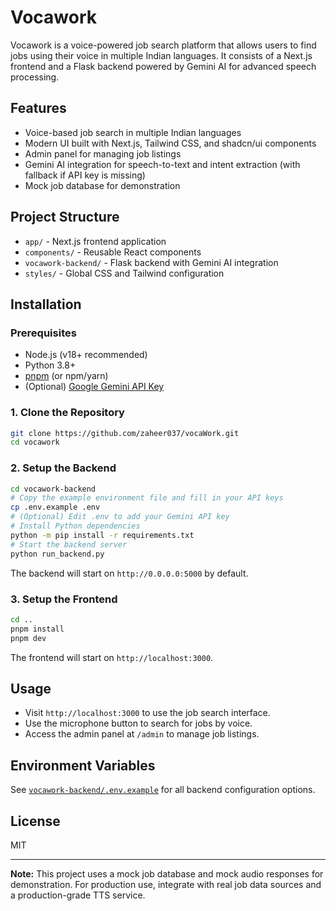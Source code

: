 # Vocawork

Vocawork is a voice-powered job search platform that allows users to find jobs using their voice in multiple Indian languages. It consists of a Next.js frontend and a Flask backend powered by Gemini AI for advanced speech processing.

## Features

- Voice-based job search in multiple Indian languages
- Modern UI built with Next.js, Tailwind CSS, and shadcn/ui components
- Admin panel for managing job listings
- Gemini AI integration for speech-to-text and intent extraction (with fallback if API key is missing)
- Mock job database for demonstration

## Project Structure

- `app/` - Next.js frontend application
- `components/` - Reusable React components
- `vocawork-backend/` - Flask backend with Gemini AI integration
- `styles/` - Global CSS and Tailwind configuration

## Installation

### Prerequisites

- Node.js (v18+ recommended)
- Python 3.8+
- [pnpm](https://pnpm.io/) (or npm/yarn)
- (Optional) [Google Gemini API Key](https://ai.google.dev/)

### 1. Clone the Repository

```sh
git clone https://github.com/zaheer037/vocaWork.git
cd vocawork
```

### 2. Setup the Backend

```sh
cd vocawork-backend
# Copy the example environment file and fill in your API keys
cp .env.example .env
# (Optional) Edit .env to add your Gemini API key
# Install Python dependencies
python -m pip install -r requirements.txt
# Start the backend server
python run_backend.py
```

The backend will start on `http://0.0.0.0:5000` by default.

### 3. Setup the Frontend

```sh
cd ..
pnpm install
pnpm dev
```

The frontend will start on `http://localhost:3000`.

## Usage

- Visit `http://localhost:3000` to use the job search interface.
- Use the microphone button to search for jobs by voice.
- Access the admin panel at `/admin` to manage job listings.

## Environment Variables

See [`vocawork-backend/.env.example`](vocawork-backend/.env.example) for all backend configuration options.

## License

MIT

---

**Note:** This project uses a mock job database and mock audio responses for demonstration. For production use, integrate with real job data sources and a production-grade TTS service.